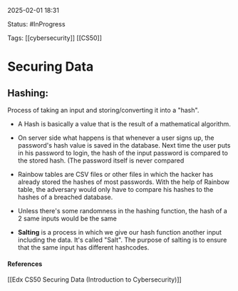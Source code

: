 
2025-02-01 18:31

Status: #InProgress

Tags: [[cybersecurity]] [[CS50]]
# Securing Data

## Hashing:
Process of taking an input and storing/converting it into a "hash".
- A Hash is basically a value that is the result of a mathematical algorithm. 

- On server side what happens is that whenever a user signs up, the password's hash value is saved in the database. Next time the user puts in his password to login, the hash of the input password is compared to the stored hash. (The password itself is never compared

- Rainbow tables are CSV files or other files in which the hacker has already stored the hashes of most passwords. With the help of Rainbow table, the adversary would only have to compare his hashes to the hashes of a breached database.  

- Unless there's some randomness in the hashing function, the hash of a 2 same inputs would be the same

- **Salting** is a process in which we give our hash function another input including the data. It's called "Salt". The purpose of salting is to ensure that the same input has different hashcodes.





#### References
[[Edx CS50 Securing Data (Introduction to Cybersecurity)]]